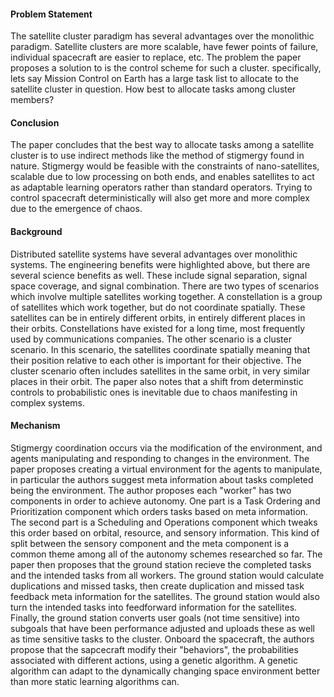 #### Problem Statement
The satellite cluster paradigm has several advantages over the monolithic paradigm. Satellite clusters are more scalable,
have fewer points of failure, individual spacecraft are easier to replace, etc. The problem the paper proposes a solution to is the control scheme for such a cluster.
specifically, lets say Mission Control on Earth has a large task list to allocate to the satellite cluster in question. How best to allocate tasks among cluster members?
#### Conclusion
The paper concludes that the best way to allocate tasks among a satellite cluster is to use indirect methods like the method of stigmergy found in nature.
Stigmergy would be feasible with the constraints of nano-satellites, scalable due to low processing on both ends, and enables satellites to act as adaptable learning operators rather than standard operators.
Trying to control spacecraft deterministically will also get more and more complex due to the emergence of chaos.
#### Background
Distributed satellite systems have several advantages over monolithic systems. The engineering benefits were highlighted above, but there are several science benefits as well.
These include signal separation, signal space coverage, and signal combination. There are two types of scenarios which involve multiple satellites working together.
A constellation is a group of satellites which work together, but do not coordinate spatially. These satellites can be in entirely different orbits, in entirely different places in their orbits.
Constellations have existed for a long time, most frequently used by communications companies. The other scenario is a cluster scenario. In this scenario, the satellites coordinate spatially
meaning that their position relative to each other is important for their objective. The cluster scenario often includes satellites in the same orbit, in very similar places in their orbit.
The paper also notes that a shift from determinstic controls to probabilistic ones is inevitable due to chaos manifesting in complex systems.
#### Mechanism
Stigmergy coordination occurs via the modification of the environment, and agents manipulating and responding to changes in the environment.
The paper proposes creating a virtual environment for the agents to manipulate, in particular the authors suggest meta information about tasks completed being the environment.
The author proposes each "worker" has two components in order to achieve autonomy. One part is a Task Ordering and Prioritization component which orders tasks based on meta information.
The second part is a Scheduling and Operations component which tweaks this order based on orbital, resource, and sensory information.
This kind of split between the sensory component and the meta component is a common theme among all of the autonomy schemes researched so far.
The paper then proposes that the ground station recieve the completed tasks and the intended tasks from all workers. The ground station would calculate duplications and missed tasks,
then create duplication and missed task feedback meta information for the satellites. The ground station would also turn the intended tasks into feedforward information for the satellites.
Finally, the ground station converts user goals (not time sensitive) into subgoals that have been performance adjusted and uploads these as well as time sensitive tasks to the cluster.
Onboard the spacecraft, the authors propose that the sapcecraft modify their "behaviors", the probabilities associated with different actions, using a genetic algorithm.
A genetic algorithm can adapt to the dynamically changing space environment better than more static learning algorithms can.
